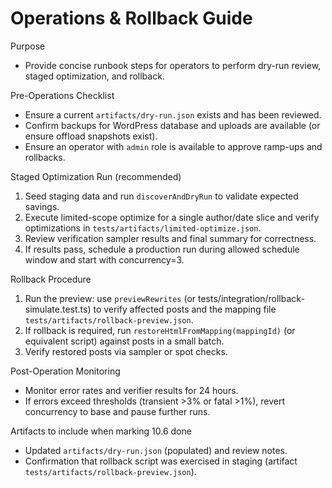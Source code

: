 # Operations & Rollback Guide

Purpose
- Provide concise runbook steps for operators to perform dry-run review, staged optimization, and rollback.

Pre-Operations Checklist
- Ensure a current `artifacts/dry-run.json` exists and has been reviewed.
- Confirm backups for WordPress database and uploads are available (or ensure offload snapshots exist).
- Ensure an operator with `admin` role is available to approve ramp-ups and rollbacks.

Staged Optimization Run (recommended)
1. Seed staging data and run `discoverAndDryRun` to validate expected savings.
2. Execute limited-scope optimize for a single author/date slice and verify optimizations in `tests/artifacts/limited-optimize.json`.
3. Review verification sampler results and final summary for correctness.
4. If results pass, schedule a production run during allowed schedule window and start with concurrency=3.

Rollback Procedure
1. Run the preview: use `previewRewrites` (or tests/integration/rollback-simulate.test.ts) to verify affected posts and the mapping file `tests/artifacts/rollback-preview.json`.
2. If rollback is required, run `restoreHtmlFromMapping(mappingId)` (or equivalent script) against posts in a small batch.
3. Verify restored posts via sampler or spot checks.

Post-Operation Monitoring
- Monitor error rates and verifier results for 24 hours.
- If errors exceed thresholds (transient >3% or fatal >1%), revert concurrency to base and pause further runs.

Artifacts to include when marking 10.6 done
- Updated `artifacts/dry-run.json` (populated) and review notes.
- Confirmation that rollback script was exercised in staging (artifact `tests/artifacts/rollback-preview.json`).
